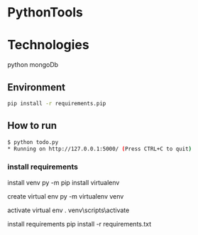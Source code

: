 # PythonTools

# Technologies
python
mongoDb 

## Environment

```bash
pip install -r requirements.pip
```

## How to run

```bash
$ python todo.py
* Running on http://127.0.0.1:5000/ (Press CTRL+C to quit)
```

### install requirements

install venv
py -m pip install virtualenv

create virtual env
py -m virtualenv venv

activate virtual env
. venv\scripts\activate

install requirements
pip install -r requirements.txt


 